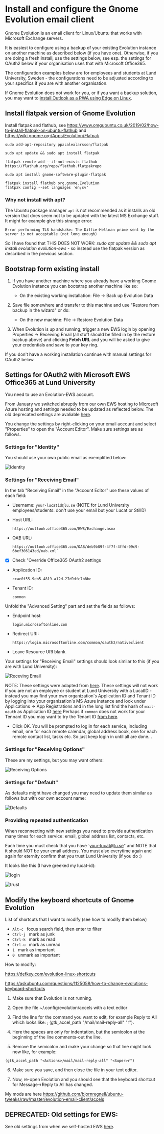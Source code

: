 # Install and configure the Gnome Evolution email client

Gnome Evolution is an email client for Linux/Ubuntu that works with Microsoft Exchange servers.

It is easiest to configure using a backup of your existing Evolution instance on another machine as described below (if you have one). Otherwise, if you are doing a fresh install, use the settings below, see esp. the settings for OAuth2 below if your organisation uses that with Microsoft Office365. 

The configuration examples below are for employees and students at Lund University, Sweden - the configurations need to be adjusted according to your specifics if you are with another organisation.

If Gnome Evolution does not work for you, or if you want a backup solution, you may want to [install Outlook as a PWA using Edge on Linux](https://github.com/bjornregnell/ubuntu-tweaks/tree/master/edge-outlook-teams).

## Install flatpak version of Gnome Evolution

Install flatpak and flathub, see  https://www.omgubuntu.co.uk/2019/02/how-to-install-flatpak-on-ubuntu-flathub and https://wiki.gnome.org/Apps/Evolution/Flatpak
```
sudo add-apt-repository ppa:alexlarsson/flatpak

sudo apt update && sudo apt install flatpak

flatpak remote-add --if-not-exists flathub https://flathub.org/repo/flathub.flatpakrepo

sudo apt install gnome-software-plugin-flatpak

flatpak install flathub org.gnome.Evolution
flatpak config --set languages 'en;sv'

```


### Why not install with apt?

The Ubuntu package manager `apt` is not recommended as it installs an old version that does seem not to be updated with the latest MS Exchange stuff. It might for example give this strange error: 

`Error performing TLS handshake: The Diffie-Hellman prime sent by the server is not acceptable (not long enough)`

So I have found that THIS DOES NOT WORK: *sudo apt update && sudo apt install evolution evolution-ews* - so instead use the flatpak version as described in the previous section.


## Bootstrap form existing install

1. If you have another machine where you already have a working Gnome Evolution instance you can bootstrap another machine like so:
   * On the existing working installation: File -> Back up Evolution Data

2. Save file somewhere and transfer to this machine and use "Restore from backup in the wizard" or do:
   * On the new machine: File -> Restore Evolution Data

3. When Evolution is up and running, trigger a new EWS login by opening Properties -> Receiving Email (all stuff should be filled in by the restore backup above) and clicking **Fetch URL** and you will be asked to give your credentials and save to your key ring.
 
If you don't have a working installation continue with manual settings for OAuth2 below.


## Settings for OAuth2 with Microsoft EWS Office365 at Lund University

You need to use an Evolution-EWS account.

From January we switched abruptly from our own EWS hosting to Microsoft Azure hosting and settings needed to be updated as reflected below. The old deprecated settings are avaliable [here](https://github.com/bjornregnell/ubuntu-tweaks/tree/master/evolution-email-client/old-outdated-by-office365-swap).

You change the settings by right-clicking on your email account and select "Properties" to open the "Account Editor". Make sure settings are as follows.

### Settings for "Identity"

You should use your own public email as exemplified below:

![Identity](1-evolution-identity.png)


### Settings for "Receiving Email" 

In the tab "Receiving Email" in the "Account Editor" use these values of each field:

* Username: `your-lucatid@lu.se`  (NOTE for Lund University employees/students: don't use your email but your Lucat or StilID)
* Host URL: 
  ```
  https://outlook.office365.com/EWS/Exchange.asmx
  ```

* OAB URL:
  ```
  https://outlook.office365.com/OAB/deb9b89f-4f7f-4ffd-99c9-6bef306143ed/oab.xml`
  ```

- [x] Check "Override Office365 OAuth2 settings

* Application ID: 
  ```
  ccae0f55-9eb5-4819-a12d-27d9dfc7b8be
  ```

* Tenant ID: 
  ```
  common
  ```

Unfold the "Advanced Setting" part and set the fields as follows:

* Endpoint host: 
  ```
  login.microsoftonline.com
  ```

* Redirect URI: 
  ```
  https://login.microsoftonline.com/common/oauth2/nativeclient
  ```

* Leave Resource URI blank.

Your settings for "Receiving Email" settings should look similar to this (if you are with Lund University):

![Receving Email](2-evolution-receiving-email.png)

NOTE: These settings were adapted from [here](https://hdkb.clemson.edu/phpkb/article.php?id=2668). These settings will not work if you are not an employee or student at Lund University with a LucatID - instead you may find your own organization's Application ID and Tenant ID by logging into your organization's MS Azure instance and look under Applications -> App Registrations and in the long list find the hash of `mail-oauth` as Application ID [here](https://entra.microsoft.com/#view/Microsoft_AAD_RegisteredApps/ApplicationsListBlade/quickStartType~/null/sourceType/Microsoft_AAD_IAM )  Perhaps if `common` does not work for your Tennant ID you may want to try the Tenant ID [from here](https://entra.microsoft.com/#view/Microsoft_AAD_IAM/TenantOverview.ReactView).

* Click OK. You will be prompted to log in for each service, including email, one for each remote calendar, global address book, one for each remote contact list, tasks etc. So just keep login in until all are done...

### Settings for "Receiving Options"

These are my settings, but you may want others:

![Receiving Options](3-evolution-receiving-options.png)

### Settings for "Default"

As defaults might have changed you may need to update them similar as follows but with our own account name:

![Defaults](4-evolution-defaults.png)

### Providing repeated authentication

When reconnecting with new settings you need to provide authentication many times for each service: email, global address list, contacts, etc.

Each time you must check that you have `your-lucat@lu.se" and NOTE that it should NOT be your email address. You must also everytime again and again for eternity confirm that you trust Lund University (if you do :) 

It looks like this (I have greeked my lucat-id):

![login](5-login.png)

![trust](6-trust-alert.png)


## Modify the keyboard shortcuts of Gnome Evolution

List of shortcuts that I want to modify (see how to modify them below)

* `Alt-c ` focus search field, then enter to filter
* `Ctrl-j ` mark as junk
* `Ctrl-k ` mark as read
* `Ctrl-u ` mark as unread
* `1 ` mark as important
* `0 ` unmark as important

How to modify:

https://defkey.com/evolution-linux-shortcuts

https://askubuntu.com/questions/1125058/how-to-change-evolutions-keyboard-shortcuts

1. Make sure that Evolution is not running.

2. Open the file ~/.config/evolution/accels with a text editor

3. Find the line for the command you want to edit, for example Reply to All which looks like:
; (gtk_accel_path "<Actions>/mail/mail-reply-all" "<Primary><Shift>r").

4. Here the spaces are only for indentation, but the semicolon at the beginning of the line comments-out the line.

5. Remove the semicolon and make your change so that line might look now like, for example: 
```
(gtk_accel_path "<Actions>/mail/mail-reply-all" "<Super>r")
```
6. Make sure you save, and then close the file in your text editor.

7. Now, re-open Evolution and you should see that the keyboard shortcut for Message->Reply to All has changed.

My mods are here https://github.com/bjornregnell/ubuntu-tweaks/raw/master/evolution-email-client/accels 


## DEPRECATED: Old settings for EWS:

See old settings from when we self-hosted EWS [here](https://github.com/bjornregnell/ubuntu-tweaks/tree/master/evolution-email-client/old-outdated-by-office365-swap).


